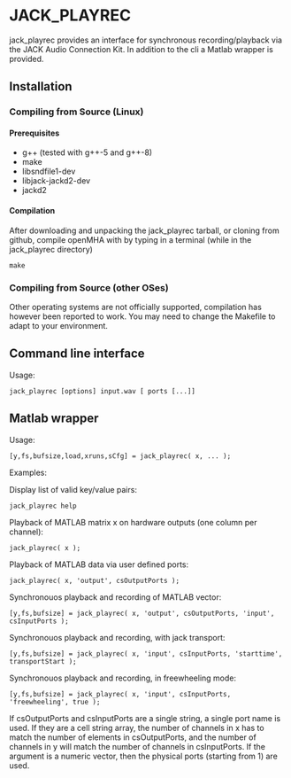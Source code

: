 # JACK_PLAYREC
jack_playrec provides an interface for synchronous recording/playback via the JACK Audio Connection Kit.
In addition to the cli a Matlab wrapper is provided.

## Installation
### Compiling from Source (Linux)

#### Prerequisites
- g++ (tested with g++-5 and g++-8)
- make
- libsndfile1-dev
- libjack-jackd2-dev
- jackd2

#### Compilation

After downloading and unpacking the jack_playrec tarball, or cloning from github,
compile openMHA with by typing in a terminal (while in the jack_playrec directory)
```
make
```

### Compiling from Source (other OSes)

Other operating systems are not officially supported, compilation has however been
reported to work. You may need to change the Makefile to adapt to your environment.

## Command line interface
Usage:
```
jack_playrec [options] input.wav [ ports [...]]
```

## Matlab wrapper
 Usage:
 ```
 [y,fs,bufsize,load,xruns,sCfg] = jack_playrec( x, ... );
```
 Examples:
 
 Display list of valid key/value pairs:
```
jack_playrec help
```
 Playback of MATLAB matrix x on hardware outputs (one column per channel):
 ```
 jack_playrec( x );
```
 Playback of MATLAB data via user defined ports:
 ```
 jack_playrec( x, 'output', csOutputPorts );
```
 Synchronouos playback and recording of MATLAB vector:
 ```
 [y,fs,bufsize] = jack_playrec( x, 'output', csOutputPorts, 'input', csInputPorts );
```
 Synchronouos playback and recording, with jack transport:
```
[y,fs,bufsize] = jack_playrec( x, 'input', csInputPorts, 'starttime', transportStart );
```
 Synchronouos playback and recording, in freewheeling mode:
 ```
 [y,fs,bufsize] = jack_playrec( x, 'input', csInputPorts, 'freewheeling', true );
```
 If csOutputPorts and csInputPorts are a single string, a single
 port name is used. If they are a cell string array, the number of
 channels in x has to match the number of elements in
 csOutputPorts, and the number of channels in y will match the
 number of channels in csInputPorts. If the argument is a numeric
 vector, then the physical ports (starting from 1) are used.
